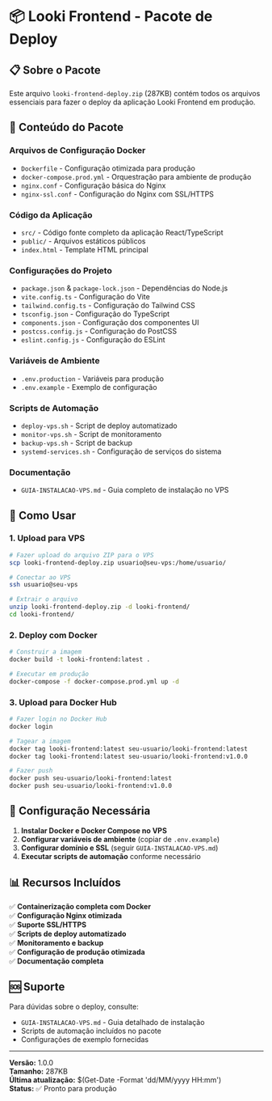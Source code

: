 # 📦 Looki Frontend - Pacote de Deploy

## 📋 Sobre o Pacote

Este arquivo `looki-frontend-deploy.zip` (287KB) contém todos os arquivos essenciais para fazer o deploy da aplicação Looki Frontend em produção.

## 📁 Conteúdo do Pacote

### Arquivos de Configuração Docker
- `Dockerfile` - Configuração otimizada para produção
- `docker-compose.prod.yml` - Orquestração para ambiente de produção
- `nginx.conf` - Configuração básica do Nginx
- `nginx-ssl.conf` - Configuração do Nginx com SSL/HTTPS

### Código da Aplicação
- `src/` - Código fonte completo da aplicação React/TypeScript
- `public/` - Arquivos estáticos públicos
- `index.html` - Template HTML principal

### Configurações do Projeto
- `package.json` & `package-lock.json` - Dependências do Node.js
- `vite.config.ts` - Configuração do Vite
- `tailwind.config.ts` - Configuração do Tailwind CSS
- `tsconfig.json` - Configuração do TypeScript
- `components.json` - Configuração dos componentes UI
- `postcss.config.js` - Configuração do PostCSS
- `eslint.config.js` - Configuração do ESLint

### Variáveis de Ambiente
- `.env.production` - Variáveis para produção
- `.env.example` - Exemplo de configuração

### Scripts de Automação
- `deploy-vps.sh` - Script de deploy automatizado
- `monitor-vps.sh` - Script de monitoramento
- `backup-vps.sh` - Script de backup
- `systemd-services.sh` - Configuração de serviços do sistema

### Documentação
- `GUIA-INSTALACAO-VPS.md` - Guia completo de instalação no VPS

## 🚀 Como Usar

### 1. Upload para VPS
```bash
# Fazer upload do arquivo ZIP para o VPS
scp looki-frontend-deploy.zip usuario@seu-vps:/home/usuario/

# Conectar ao VPS
ssh usuario@seu-vps

# Extrair o arquivo
unzip looki-frontend-deploy.zip -d looki-frontend/
cd looki-frontend/
```

### 2. Deploy com Docker
```bash
# Construir a imagem
docker build -t looki-frontend:latest .

# Executar em produção
docker-compose -f docker-compose.prod.yml up -d
```

### 3. Upload para Docker Hub
```bash
# Fazer login no Docker Hub
docker login

# Tagear a imagem
docker tag looki-frontend:latest seu-usuario/looki-frontend:latest
docker tag looki-frontend:latest seu-usuario/looki-frontend:v1.0.0

# Fazer push
docker push seu-usuario/looki-frontend:latest
docker push seu-usuario/looki-frontend:v1.0.0
```

## 🔧 Configuração Necessária

1. **Instalar Docker e Docker Compose no VPS**
2. **Configurar variáveis de ambiente** (copiar de `.env.example`)
3. **Configurar domínio e SSL** (seguir `GUIA-INSTALACAO-VPS.md`)
4. **Executar scripts de automação** conforme necessário

## 📊 Recursos Incluídos

✅ **Containerização completa com Docker**  
✅ **Configuração Nginx otimizada**  
✅ **Suporte SSL/HTTPS**  
✅ **Scripts de deploy automatizado**  
✅ **Monitoramento e backup**  
✅ **Configuração de produção otimizada**  
✅ **Documentação completa**  

## 🆘 Suporte

Para dúvidas sobre o deploy, consulte:
- `GUIA-INSTALACAO-VPS.md` - Guia detalhado de instalação
- Scripts de automação incluídos no pacote
- Configurações de exemplo fornecidas

---

**Versão:** 1.0.0  
**Tamanho:** 287KB  
**Última atualização:** $(Get-Date -Format 'dd/MM/yyyy HH:mm')  
**Status:** ✅ Pronto para produção